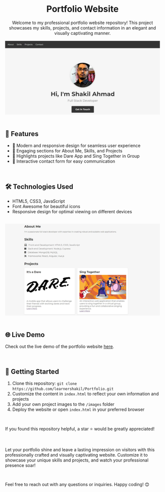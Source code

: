 # <div align="center">Portfolio Website</div>

<div align="center">
    Welcome to my professional portfolio website repository! This project showcases my skills, projects, and contact information in an elegant and visually captivating manner.
</div>

<br>

<div align="center">
    <img src="/Portfolio/images/Preview1.jpg" alt="Portfolio Website Preview">
</div>

<br>

## 🚀 Features

- 🌟 Modern and responsive design for seamless user experience
- 💼 Engaging sections for About Me, Skills, and Projects
- 🚀 Highlights projects like Dare App and Sing Together in Group
- 📧 Interactive contact form for easy communication

<br>

## 🛠️ Technologies Used

- HTML5, CSS3, JavaScript
- Font Awesome for beautiful icons
- Responsive design for optimal viewing on different devices

<br>

<div align="center">
    <img src="/Portfolio/images/Preview2.jpg" alt="Portfolio Website Preview">
</div>

<br>

## 🌐 Live Demo

Check out the live demo of the portfolio website [here](http://learnershakil.rf.gd/).

<br>

## 🚦 Getting Started

1. Clone this repository: `git clone https://github.com/learnershakil/Portfolio.git`
2. Customize the content in `index.html` to reflect your own information and projects
3. Add your own project images to the `/images` folder
4. Deploy the website or open `index.html` in your preferred browser

<br>

If you found this repository helpful, a star ⭐️ would be greatly appreciated!

<br>

Let your portfolio shine and leave a lasting impression on visitors with this professionally crafted and visually captivating website. Customize it to showcase your unique skills and projects, and watch your professional presence soar!

<br>

Feel free to reach out with any questions or inquiries. Happy coding! 😊

